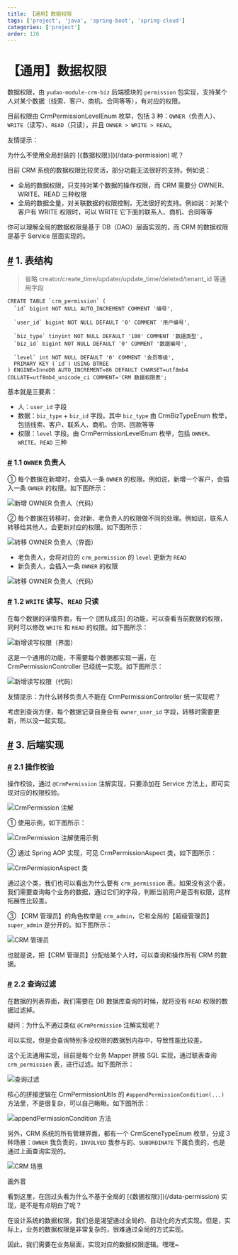 ```yaml
---
title: 【通用】数据权限
tags: ['project', 'java', 'spring-boot', 'spring-cloud']
categories: ['project']
order: 126
---
```

# 【通用】数据权限

数据权限，由 `yudao-module-crm-biz` 后端模块的 `permission` 包实现，支持某个人对某个数据（线索、客户、商机、合同等等），有对应的权限。

 目前权限由 CrmPermissionLevelEnum 枚举，包括 3 种：`OWNER`（负责人）、`WRITE`（读写）、`READ`（只读），并且 `OWNER > WRITE > READ`。

 友情提示：

 为什么不使用全局封装的 [《数据权限》])(/data-permission) 呢？

 目前 CRM 系统的数据权限比较灵活，部分功能无法很好的支持。例如说：

 * 全局的数据权限，只支持对某个数据的操作权限，而 CRM 需要分 OWNER、WRITE、READ 三种权限
* 全局的数据全量，对关联数据的权限控制，无法很好的支持。例如说：对某个客户有 WRITE 权限时，可以 WRITE 它下面的联系人、商机、合同等等

 你可以理解全局的数据权限是基于 DB（DAO）层面实现的，而 CRM 的数据权限是基于 Service 层面实现的。

 ## [#](#_1-表结构) 1. 表结构

 
> 省略 creator/create\_time/updater/update\_time/deleted/tenant\_id 等通用字段

 
```
CREATE TABLE `crm_permission` (
  `id` bigint NOT NULL AUTO_INCREMENT COMMENT '编号',

  `user_id` bigint NOT NULL DEFAULT '0' COMMENT '用户编号',
  
  `biz_type` tinyint NOT NULL DEFAULT '100' COMMENT '数据类型',
  `biz_id` bigint NOT NULL DEFAULT '0' COMMENT '数据编号',
  
  `level` int NOT NULL DEFAULT '0' COMMENT '会员等级',
  PRIMARY KEY (`id`) USING BTREE
) ENGINE=InnoDB AUTO_INCREMENT=86 DEFAULT CHARSET=utf8mb4 COLLATE=utf8mb4_unicode_ci COMMENT='CRM 数据权限表';

```
基本就是三要素：

 * 人：`user_id` 字段
* 数据：`biz_type` + `biz_id` 字段。其中 `biz_type` 由 CrmBizTypeEnum 枚举，包括线索、客户、联系人、商机、合同、回款等等
* 权限：`level` 字段。由 CrmPermissionLevelEnum 枚举，包括 `OWNER`、`WRITE`、`READ` 三种

 ### [#](#_1-1-owner-负责人) 1.1 `OWNER` 负责人

 ① 每个数据在新增时，会插入一条 `OWNER` 的权限。例如说，新增一个客户，会插入一条 `OWNER` 的权限。如下图所示：

 ![新增 OWNER 负责人（代码）](https://cloud.iocoder.cn/img/CRM%E6%89%8B%E5%86%8C/%E6%95%B0%E6%8D%AE%E6%9D%83%E9%99%90/%E6%95%B0%E6%8D%AE%E6%9D%83%E9%99%90%E6%96%B0%E5%A2%9E-%E8%B4%9F%E8%B4%A3%E4%BA%BA.png)

 ② 每个数据在转移时，会对新、老负责人的权限做不同的处理。例如说，联系人转移给其他人，会更新对应的权限。如下图所示：

 ![转移 OWNER 负责人（界面）](https://cloud.iocoder.cn/img/CRM%E6%89%8B%E5%86%8C/%E6%95%B0%E6%8D%AE%E6%9D%83%E9%99%90/%E6%95%B0%E6%8D%AE%E6%9D%83%E9%99%90%E8%BD%AC%E7%A7%BB-%E8%B4%9F%E8%B4%A3%E4%BA%BA.png)

 * 老负责人，会将对应的 `crm_permission` 的 `level` 更新为 `READ`
* 新负责人，会插入一条 `OWNER` 的权限

 ![转移 OWNER 负责人（代码）](https://cloud.iocoder.cn/img/CRM%E6%89%8B%E5%86%8C/%E6%95%B0%E6%8D%AE%E6%9D%83%E9%99%90/%E6%95%B0%E6%8D%AE%E6%9D%83%E9%99%90%E8%BD%AC%E7%A7%BB-%E8%B4%9F%E8%B4%A3%E4%BA%BA2.png)

 ### [#](#_1-2-write-读写、read-只读) 1.2 `WRITE` 读写、`READ` 只读

 在每个数据的详情界面，有一个 [团队成员] 的功能，可以查看当前数据的权限，同时可以修改 `WRITE` 和 `READ` 的权限。如下图所示：

 ![新增读写权限（界面）](https://cloud.iocoder.cn/img/CRM%E6%89%8B%E5%86%8C/%E6%95%B0%E6%8D%AE%E6%9D%83%E9%99%90/%E6%95%B0%E6%8D%AE%E6%9D%83%E9%99%90%E6%96%B0%E5%A2%9E-%E8%AF%BB%E5%86%99.png)

 这是一个通用的功能，不需要每个数据都实现一遍，在 CrmPermissionController 已经统一实现。如下图所示：

 ![新增读写权限（代码）](https://cloud.iocoder.cn/img/CRM%E6%89%8B%E5%86%8C/%E6%95%B0%E6%8D%AE%E6%9D%83%E9%99%90/%E6%95%B0%E6%8D%AE%E6%9D%83%E9%99%90%E6%96%B0%E5%A2%9E-%E8%AF%BB%E5%86%992.png)

 友情提示：为什么转移负责人不能在 CrmPermissionController 统一实现呢？

 考虑到查询方便，每个数据记录自身会有 `owner_user_id` 字段，转移时需要更新，所以没一起实现。

 ## [#](#_3-后端实现) 3. 后端实现

 ### [#](#_2-1-操作校验) 2.1 操作校验

 操作校验，通过 `@CrmPermission` 注解实现，只要添加在 Service 方法上，即可实现对应的权限校验。

 ![CrmPermission 注解](https://cloud.iocoder.cn/img/CRM%E6%89%8B%E5%86%8C/%E6%95%B0%E6%8D%AE%E6%9D%83%E9%99%90/CrmPermission%E6%B3%A8%E8%A7%A3.png)

 ① 使用示例，如下图所示：

 ![CrmPermission 注解使用示例](https://cloud.iocoder.cn/img/CRM%E6%89%8B%E5%86%8C/%E6%95%B0%E6%8D%AE%E6%9D%83%E9%99%90/CrmPermission%E6%B3%A8%E8%A7%A3%E4%BD%BF%E7%94%A8%E7%A4%BA%E4%BE%8B.png)

 ② 通过 Spring AOP 实现，可见 CrmPermissionAspect 类，如下图所示：

 ![CrmPermissionAspect 类](https://cloud.iocoder.cn/img/CRM%E6%89%8B%E5%86%8C/%E6%95%B0%E6%8D%AE%E6%9D%83%E9%99%90/CrmPermissionAspect%E7%B1%BB.png)

 通过这个类，我们也可以看出为什么要有 `crm_permission` 表。如果没有这个表，我们需要查询每个业务的数据，通过它们的字段，判断当前用户是否有权限，这样拓展性比较差。

 ③ 【CRM 管理员】的角色枚举是 `crm_admin`，它和全局的【超级管理员】 `super_admin` 是分开的。如下图所示：

 ![CRM 管理员](https://cloud.iocoder.cn/img/CRM%E6%89%8B%E5%86%8C/%E6%95%B0%E6%8D%AE%E6%9D%83%E9%99%90/CRM%E7%AE%A1%E7%90%86%E5%91%98.png)

 也就是说，把【CRM 管理员】分配给某个人时，可以查询和操作所有 CRM 的数据。

 ### [#](#_2-2-查询过滤) 2.2 查询过滤

 在数据的列表界面，我们需要在 DB 数据库查询的时候，就将没有 `READ` 权限的数据过滤掉。

 疑问：为什么不通过类似 `@CrmPermission` 注解实现呢？

 可以实现，但是会查询特别多没权限的数据到内存中，导致性能比较差。

 这个无法通用实现，目前是每个业务 Mapper 拼接 SQL 实现，通过联表查询 `crm_permission` 表，进行过滤。如下图所示：

 ![查询过滤](https://cloud.iocoder.cn/img/CRM%E6%89%8B%E5%86%8C/%E6%95%B0%E6%8D%AE%E6%9D%83%E9%99%90/%E6%9F%A5%E8%AF%A2%E8%BF%87%E6%BB%A4.png)

 核心的拼接逻辑在 CrmPermissionUtils 的 `#appendPermissionCondition(...)` 方法里，不是很复杂，可以自己瞅瞅。如下图所示：

 ![appendPermissionCondition 方法](https://cloud.iocoder.cn/img/CRM%E6%89%8B%E5%86%8C/%E6%95%B0%E6%8D%AE%E6%9D%83%E9%99%90/CrmPermissionUtils%E7%B1%BB.png)

 另外，CRM 系统的所有管理界面，都有一个 CrmSceneTypeEnum 枚举，分成 3 种场景：`OWNER` 我负责的，`INVOLVED` 我参与的、`SUBORDINATE` 下属负责的，也是通过上面查询实现的。

 ![CRM 场景](https://cloud.iocoder.cn/img/CRM%E6%89%8B%E5%86%8C/%E6%95%B0%E6%8D%AE%E6%9D%83%E9%99%90/CRM%E5%9C%BA%E6%99%AF.png)

 画外音

 看到这里，在回过头看为什么不基于全局的 [《数据权限》])(/data-permission) 实现，是不是有点明白了呢？

 在设计系统的数据权限，我们总是渴望通过全局的、自动化的方式实现。但是，实际上，业务的数据权限是非常复杂的，很难通过全局的方式实现。

 因此，我们需要在业务层面，实现对应的数据权限逻辑。嘿嘿~

